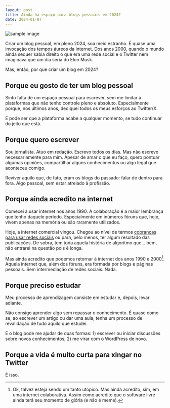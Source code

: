 ```yaml
---
layout: post
title: Ainda há espaço para blogs pessoais em 2024?
date: 2024-01-07
---
```


![sample image]({{site.baseurl}}/assets/images/posts/dialup.jpg)

Criar um blog pessoal, em pleno 2024, soa meio estranho. É quase uma invocação dos tempos áureos da internet. Dos anos 2000, quando o mundo ainda sequer sabia direito o que era uma rede social e o Twitter nem imaginava que um dia seria do Elon Musk.

Mas, então, por que criar um blog em 2024?

## Porque eu gosto de ter um blog pessoal

Sinto falta de um espaço pessoal para escrever, sem me limitar à plataformas que não tenho controle pleno e absoluto. Especialmente porque, nos últimos anos, dediquei todos os meus esforços ao Twitter/X.

E pode ser que a plataforma acabe a qualquer momento, se tudo continuar do jeito que está.

## Porque quero escrever

Sou jornalista. Atuo em redação. Escrevo todos os dias. Mas não escrevo necessariamente para mim. Apesar de amar o que eu faço, quero pontuar algumas opiniões, compartilhar alguns conhecimentos ou algo legal que aconteceu comigo.

Reviver aquilo que, de fato, eram os blogs do passado: falar de dentro para fora. Algo pessoal, sem estar atrelado à profissão.

## Porque ainda acredito na internet

Comecei a usar internet nos anos 1990. A colaboração é a maior lembrança que tenho daquele período. Especialmente em inúmeros fóruns que, hoje, vivem apenas na memória ou são raramente utilizados.

Hoje, a internet comercial vingou. Chegou ao nível de termos [cobranças para usar redes sociais](https://gizmodo.uol.com.br/nao-existe-tuite-gratis-elon-musk-quer-cobrar-us-1-por-contas-novas/) ou para, pelo menos, ter algum resultado das publicações. De sobra, tem toda aquela história de algoritmo que… bem, não entrarei na questão pois é longa.

Mas ainda acredito que podemos retornar à internet dos anos 1990 e 2000[^1]. Aquela internet que, além dos fóruns, era formada por blogs e páginas pessoais. Sem intermediação de redes sociais. Nada.

## Porque preciso estudar

Meu processo de aprendizagem consiste em estudar e, depois, levar adiante.

Não consigo aprender algo sem repassar o conhecimento. É quase como se, ao escrever um artigo ou dar uma aula, tenha um processo de revalidação de tudo aquilo que estudei.

E o blog pode me ajudar de duas formas: 1) escrever ou iniciar discussões sobre novos conhecimentos; 2) me virar com o WordPress de novo.

## Porque a vida é muito curta para xingar no Twitter

É isso.

[^1]: Ok, talvez esteja sendo um tanto utópico. Mas ainda acredito, sim, em uma internet colaborativa. Assim como acredito que o software livre ainda terá seu momento de glória (e não é meme).